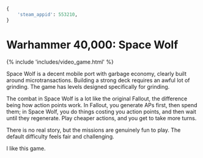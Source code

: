 ```python
{
    'steam_appid': 553210,
}
```

# Warhammer 40,000: Space Wolf

{% include 'includes/video_game.html' %}

Space Wolf is a decent mobile port with garbage economy, clearly built around
microtransactions. Building a strong deck requires an awful lot of grinding.
The game has levels designed specifically for grinding.

The combat in Space Wolf is a lot like the original Fallout, the difference
being how action points work. In Fallout, you generate APs first, then spend
them; in Space Wolf, you do things costing you action points, and then wait
until they regenerate. Play cheaper actions, and you get to take more turns.

There is no real story, but the missions are genuinely fun to play. The
default difficulty feels fair and challenging.

I like this game.
